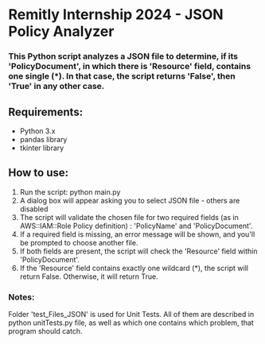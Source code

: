 # Remitly Internship 2024 - JSON Policy Analyzer

### This Python script analyzes a JSON file to determine, if its 'PolicyDocument', in which there is 'Resource' field, contains one single (*). In that case, the script returns 'False', then 'True' in any other case.

## Requirements:

- Python 3.x 
- pandas library
- tkinter library

## How to use:

1. Run the script: python main.py
2. A dialog box will appear asking you to select JSON file - others are disabled
3. The script will validate the chosen file for two required fields (as in AWS::IAM::Role Policy definition) : 'PolicyName' and 'PolicyDocument'.
4. If a required field is missing, an error message will be shown, and you'll be prompted to choose another file.
5. If both fields are present, the script will check the 'Resource' field within 'PolicyDocument'.
6. If the 'Resource' field contains exactly one wildcard (*), the script will return False. Otherwise, it will return True.

### Notes:

Folder 'test_Files_JSON' is used for Unit Tests. All of them are described in python unitTests.py file, as well as which one contains which problem, that program should catch.